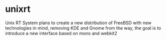 unixrt
======

Unix RT System plans to create a new distribution of FreeBSD with new technologies in mind, removing KDE and Gnome from the way, the goal is to introduce a new interface based on mono and webkit2
